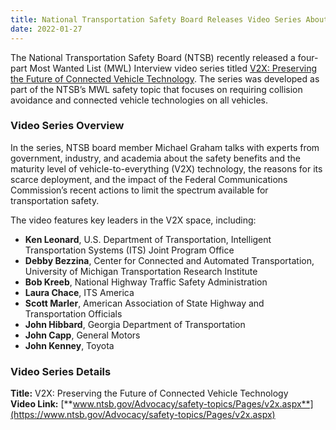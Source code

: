 ```yaml
---
title: National Transportation Safety Board Releases Video Series About Preserving the Future of Connected Vehicle Technology
date: 2022-01-27
---
```


The National Transportation Safety Board (NTSB) recently released a four-part Most Wanted List (MWL) Interview video series titled [V2X: Preserving the Future of Connected Vehicle Technology](https://www.ntsb.gov/Advocacy/safety-topics/Pages/v2x.aspx). The series was developed as part of the NTSB’s MWL safety topic that focuses on requiring collision avoidance and connected vehicle technologies on all vehicles.

### Video Series Overview

In the series, NTSB board member Michael Graham talks with experts from government, industry, and academia about the safety benefits and the maturity level of vehicle-to-everything (V2X) technology, the reasons for its scarce deployment, and the impact of the Federal Communications Commission’s recent actions to limit the spectrum available for transportation safety.

The video features key leaders in the V2X space, including:

-   **Ken Leonard**, U.S. Department of Transportation, Intelligent Transportation Systems (ITS) Joint Program Office
-   **Debby Bezzina**, Center for Connected and Automated Transportation, University of Michigan Transportation Research Institute
-   **Bob Kreeb**, National Highway Traffic Safety Administration
-   **Laura Chace**, ITS America
-   **Scott Marler**, American Association of State Highway and Transportation Officials
-   **John Hibbard**, Georgia Department of Transportation
-   **John Capp**, General Motors
-   **John Kenney**, Toyota 

### Video Series Details

**Title:** V2X: Preserving the Future of Connected Vehicle Technology  
**Video Link:** [**www.ntsb.gov/Advocacy/safety-topics/Pages/v2x.aspx**](https://www.ntsb.gov/Advocacy/safety-topics/Pages/v2x.aspx)

